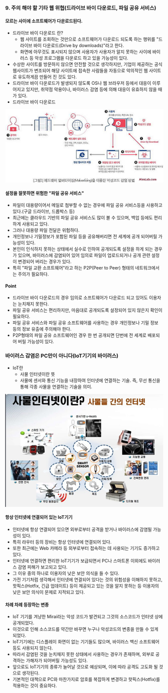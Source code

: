 ### 9. 주의 해야 할 기타 웹 위협(드라이브 바이 다운로드, 파일 공유 서비스)
#### 모르는 사이에 소프트웨어가 다운로드된다.
- 드라이브 바이 다운로드 란?
  - 웹 사이트를 조회하는 것만으로 소프트웨어가 다운로드 되도록 하는 행위를 "드라이브 바이 다운로드(Drive by downloads)"라고 한다.
  - 화면에 아무것도 표시되지 않으며 사용자가 사용자가 알지 못하는 사이에 바이러스 등 악성 프로그램을 다운로드 하고 있을 가능성이 있다.
- 수상한 사이트를 방문하지 않으면 안전할 것으로 생각하지만, 기업이 제공하는 공식 웹사이트가 변조되어 해당 사이트에 접속한 사람들을 자동으로 악의적인 웹 사이트로 유도하게끔 만들어 진 것도 있다.
- 드라이브 바이 다운로드가 발생되지 않도록 OS나 웹 브라우저 등에서 대응이 이루어지고 있지만, 취약점 악용이나, 바이러스 감염 등에 의해 대응이 유효하지 않을 때가 있다.
- 드라이브 바이 다운로드

<img src="./image/drive_by_down.jpg">


#### 설정을 잘못하면 위험한 "파일 공유 서비스"
- 파일이 대용량이어서 메일로 첨부할 수 없는 경우에 파일 공유 서비스등을 사용하고 있다.(구글 드라이브, 드롭박스 등)
- 최근에는 클라우드 기반의 파일 공유 서비스도 많이 볼 수 있으며, 백업 등에도 편리하게 사용되고 있다.
- 그러나 대용량 파일 전달은 위험하다.
- 개인정보나 기밀정보가 포함된 파일 등을 공유해버리면 전 세계에 공개 되어버릴 가능성이 있다.
- 본인이 인식하지 못하는 상태에서 실수로 인하여 공개되도록 설정을 하게 되는 경우가 있으며, 바이러스에 감염되어 있어 임의로 파일이 업로드되거나 공개 관련 설정이 변경되어 버리는 경우가 있다.
- 특히 "파일 교환 소프트웨어"라고 하는 P2P(Peer to Peer) 형태의 네트워크에서는 주의가 필요하다.

#### Point
- 드라이브 바이 다운로드의 경우 임의로 소프트웨어가 다운로드 되고 있어도 이용자는 눈치채지 못한다.
- 파일 공유 서비스는 편리하지만, 마음대로 공개되도록 설정되어 있지 않은지 확인이 필요하다.
- 파일 공유 서비스와 파일 공유 소프트웨어를 사용하는 경우 개인정보나 기밀 정보 등의 정보 유출에 주의해야 한다.
- P2P형태의 파일 공유 소프트웨어인 경우 한 번 공개되면 단번에 전 세계로 배포되어 버릴 가능성이 있다.

### 바이러스 감염은 PC만이 아니다(IoT기기의 바이러스)
- IoT란
  - 사물 인터넷이란 뜻
  - 사물에 센서와 통신 기능을 내장하여 인터넷에 연결하는 기술. 즉, 무선 통신을 통해 각종 사물을 연결하는 기술을 의미. 

<img src="./image/iot.png">

#### 항상 인터넷에 연결되어 있는 IoT기기
- 인터넷에 항상 연결되어 있으면 외부로부터 공격을 받거나 바이러스에 감염될 가능성이 있다.
- 특히 라우터 등의 장비는 항상 인터넷에 연결되어 있다.
- 또한 최근에는 Web 카메라 등 외부로부터 접속하는 데 사용되는 기기도 증가하고 있다.
- 인터넷에 연결하면 편리한 IoT기기가 보급되면서 PC나 스마트폰 이외에도 바이러스 감염 피해가 보고되고 있다.
- 그 이유 중의 하나로 이용자의 낮은 보안 의식을 들 수 있다.
- 가전 기기처럼 생각해서 인터넷에 연결되어 있다는 것의 위험성을 이해하지 못하고, 핫픽스(Hotfix, 긴급 업데이트) 등이 제공되고 있는 것을 알지 못하는 등 이용자의 낮은 보안 의식이 문제로 지적되고 있다.

#### 차례 차례 등장하는 변종
- IoT 기기를 겨냥한 Mirai라는 악성 코드가 발견되고 그것의 소스코드가 인터넷 상에 공개되었다.
- 이것으로 인해 소스코드를 약간만 바꾸면 누구나 악성코드의 변종을 만들 수 있게 되었다.
- IoT기기에는 디스플레이 화면이 없는 기기들도 많으며, 바이러스 백신 소프트웨어 등도 사용되지 않는다.
- 따라서 감염된 것을 눈치채지 못한 상태에서 사용하는 경우가 존재하며, 외부로 공격하는 가해자가 되어버릴 가능성도 있다.
- 앞으로도 IoT기기의 종류가 늘어날 것으로 예상되며, 이에 따라 공격도 고도화 될 것으로 생각된다.
- 기본적인 대책으로 PC와 마찬가지로 암호를 복잡하게 변경하고 핫픽스(Hotfix)를 적용하는 것이 중요하다.